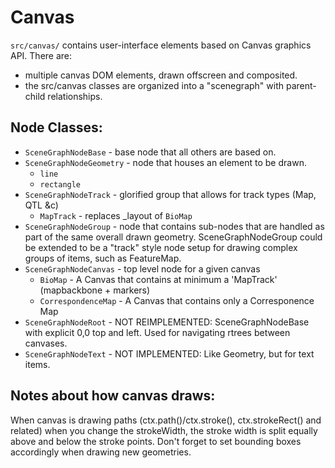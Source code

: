 # Canvas
`src/canvas/` contains user-interface elements based on Canvas graphics API.
There are:
* multiple canvas DOM elements, drawn offscreen and composited.
* the src/canvas classes are organized into a "scenegraph" with parent-child
  relationships.

## Node Classes:
* `SceneGraphNodeBase` - base node that all others are based on.
* `SceneGraphNodeGeometry` - node that houses an element to be drawn.
  * `line`
  * `rectangle`
* `SceneGraphNodeTrack` - glorified group that allows for track types (Map, QTL &c)
  * `MapTrack` - replaces _layout of `BioMap`
* `SceneGraphNodeGroup` - node that contains sub-nodes that are handled as part
  of the same overall drawn geometry. SceneGraphNodeGroup could be extended to be a "track" style node setup for drawing complex groups of items, such as FeatureMap.
* `SceneGraphNodeCanvas` - top level node for a given canvas
  * `BioMap` - A Canvas that contains at minimum a 'MapTrack' (mapbackbone + markers)
  * `CorrespondenceMap` - A Canvas that contains only a Corresponence Map
* `SceneGraphNodeRoot` - NOT REIMPLEMENTED: SceneGraphNodeBase with explicit 0,0 top and left. Used for navigating rtrees between canvases.
* `SceneGraphNodeText` - NOT IMPLEMENTED: Like Geometry, but for text items.

## Notes about how canvas draws:
When canvas is drawing paths (ctx.path()/ctx.stroke(), ctx.strokeRect() and related) when you change the strokeWidth, the stroke width is split equally above and below the stroke points. Don't forget to set bounding boxes accordingly when drawing new geometries.
